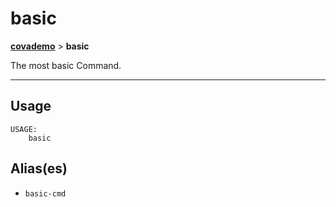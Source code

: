 # basic
__[covademo](./covademo.md)__ > __basic__

The most basic Command.

___

## Usage
```shell
USAGE:
    basic

```

## Alias(es)
- `basic-cmd`

